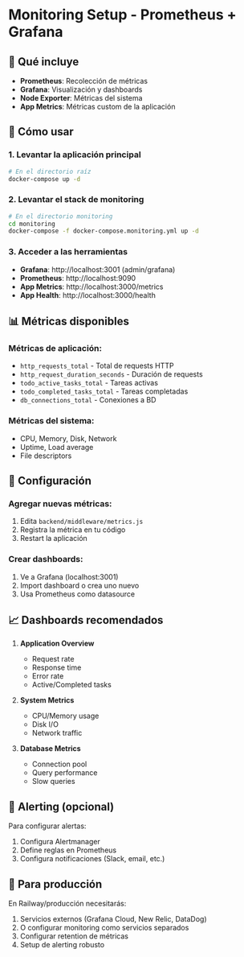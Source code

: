 # Monitoring Setup - Prometheus + Grafana

## 🎯 Qué incluye

- **Prometheus**: Recolección de métricas
- **Grafana**: Visualización y dashboards
- **Node Exporter**: Métricas del sistema
- **App Metrics**: Métricas custom de la aplicación

## 🚀 Cómo usar

### 1. Levantar la aplicación principal

```bash
# En el directorio raíz
docker-compose up -d
```

### 2. Levantar el stack de monitoring

```bash
# En el directorio monitoring
cd monitoring
docker-compose -f docker-compose.monitoring.yml up -d
```

### 3. Acceder a las herramientas

- **Grafana**: http://localhost:3001 (admin/grafana)
- **Prometheus**: http://localhost:9090
- **App Metrics**: http://localhost:3000/metrics
- **App Health**: http://localhost:3000/health

## 📊 Métricas disponibles

### Métricas de aplicación:

- `http_requests_total` - Total de requests HTTP
- `http_request_duration_seconds` - Duración de requests
- `todo_active_tasks_total` - Tareas activas
- `todo_completed_tasks_total` - Tareas completadas
- `db_connections_total` - Conexiones a BD

### Métricas del sistema:

- CPU, Memory, Disk, Network
- Uptime, Load average
- File descriptors

## 🔧 Configuración

### Agregar nuevas métricas:

1. Edita `backend/middleware/metrics.js`
2. Registra la métrica en tu código
3. Restart la aplicación

### Crear dashboards:

1. Ve a Grafana (localhost:3001)
2. Import dashboard o crea uno nuevo
3. Usa Prometheus como datasource

## 📈 Dashboards recomendados

1. **Application Overview**

   - Request rate
   - Response time
   - Error rate
   - Active/Completed tasks

2. **System Metrics**

   - CPU/Memory usage
   - Disk I/O
   - Network traffic

3. **Database Metrics**
   - Connection pool
   - Query performance
   - Slow queries

## 🚨 Alerting (opcional)

Para configurar alertas:

1. Configura Alertmanager
2. Define reglas en Prometheus
3. Configura notificaciones (Slack, email, etc.)

## 🐳 Para producción

En Railway/producción necesitarás:

1. Servicios externos (Grafana Cloud, New Relic, DataDog)
2. O configurar monitoring como servicios separados
3. Configurar retention de métricas
4. Setup de alerting robusto
